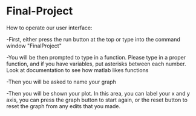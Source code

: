 # Final-Project
How to operate our user interface: 

-First, either press the run button at the top or type into the command window "FinalProject"

-You will be then prompted to type in a function. Please type in a proper function, and if you have variables, put asterisks between each number. Look at documentation to see how matlab likes functions

-Then you will be asked to name your graph

-Then you will be shown your plot. In this area, you can label your x and y axis, you can press the graph button to start again, or the reset button to reset the graph from any edits that you made. 
